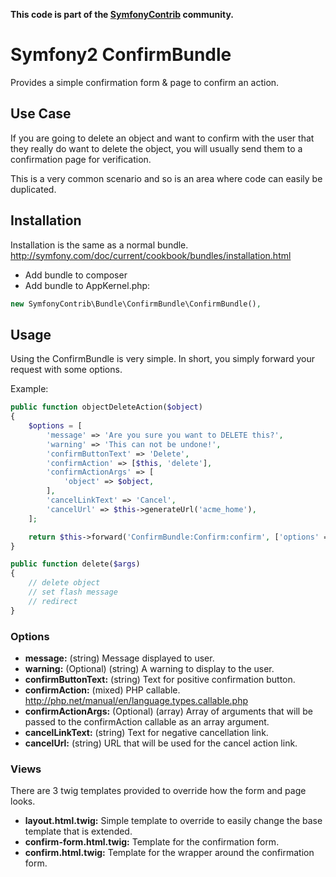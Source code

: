 **This code is part of the [SymfonyContrib](http://symfonycontrib.com/) community.**

# Symfony2 ConfirmBundle

Provides a simple confirmation form & page to confirm an action.

## Use Case

If you are going to delete an object and want to confirm with the user that they
really do want to delete the object, you will usually send them to a confirmation
page for verification.

This is a very common scenario and so is an area where code can easily be duplicated.

## Installation

Installation is the same as a normal bundle. http://symfony.com/doc/current/cookbook/bundles/installation.html

* Add bundle to composer
* Add bundle to AppKernel.php:

```php
new SymfonyContrib\Bundle\ConfirmBundle\ConfirmBundle(),
```

## Usage

Using the ConfirmBundle is very simple. In short, you simply forward your request
with some options.

Example:

```php
public function objectDeleteAction($object)
{
    $options = [
        'message' => 'Are you sure you want to DELETE this?',
        'warning' => 'This can not be undone!',
        'confirmButtonText' => 'Delete',
        'confirmAction' => [$this, 'delete'],
        'confirmActionArgs' => [
            'object' => $object,
        ],
        'cancelLinkText' => 'Cancel',
        'cancelUrl' => $this->generateUrl('acme_home'),
    ];

    return $this->forward('ConfirmBundle:Confirm:confirm', ['options' => $options]);
}

public function delete($args)
{
    // delete object
    // set flash message
    // redirect
}
```

### Options
* **message:** (string) Message displayed to user.
* **warning:** (Optional) (string) A warning to display to the user.
* **confirmButtonText:** (string) Text for positive confirmation button.
* **confirmAction:** (mixed) PHP callable. http://php.net/manual/en/language.types.callable.php
* **confirmActionArgs:** (Optional) (array) Array of arguments that will be passed to the confirmAction callable as an array argument.
* **cancelLinkText:** (string) Text for negative cancellation link.
* **cancelUrl:** (string) URL that will be used for the cancel action link.

### Views
There are 3 twig templates provided to override how the form and page looks.
* **layout.html.twig:** Simple template to override to easily change the base template that is extended.
* **confirm-form.html.twig:** Template for the confirmation form.
* **confirm.html.twig:** Template for the wrapper around the confirmation form.
